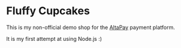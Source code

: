 Fluffy Cupcakes
===============

This is my non-official demo shop for the [AltaPay](https://altapay.com/ "AltaPay") payment platform.

It is my first attempt at using Node.js :)

